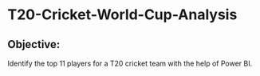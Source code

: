 # T20-Cricket-World-Cup-Analysis
## Objective:
Identify the top 11 players for a T20 cricket team with the help of Power BI.
